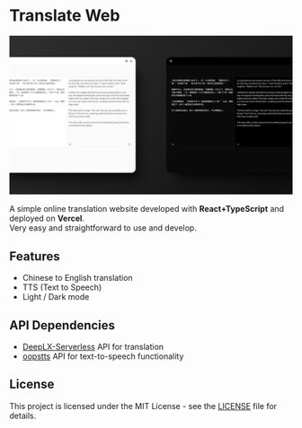 # Translate Web

![image](./docs/image.png)

A simple online translation website developed with **React+TypeScript** and deployed on **Vercel**.  
Very easy and straightforward to use and develop.

## Features

- Chinese to English translation
- TTS (Text to Speech)
- Light / Dark mode

## API Dependencies

- [DeepLX-Serverless](https://github.com/guobao2333/DeepLX-Serverless) API for translation
- [oopstts](https://oopstts.vercel.app/) API for text-to-speech functionality

## License

This project is licensed under the MIT License - see the [LICENSE](LICENSE) file for details.
